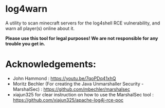 # log4warn

A utility to scan minecraft servers for the log4shell RCE vulnerability, and warn all player(s) online about it.

**Please use this tool for legal purposes! We are not responsible for any trouble you get in.**

# Acknowledgements:
* John Hammond : https://youtu.be/7qoPDq41xhQ
* Moritz Bechler (For creating the Java Unmarshaller Security - MarshalSec) : https://github.com/mbechler/marshalsec
* xiajun325 for clear instruction on how to use the MarshalSec tool : https://github.com/xiajun325/apache-log4j-rce-poc

